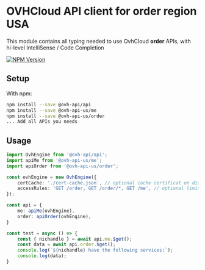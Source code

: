# OVHCloud API client for **order** region USA

This module contains all typing needed to use OvhCloud **order** APIs, with hi-level IntelliSense / Code Completion

[![NPM Version](https://img.shields.io/npm/v/@ovh-api-us/order.svg?style=flat)](https://www.npmjs.org/package/@ovh-api-us/order)

## Setup

With npm:

```bash
npm install --save @ovh-api/api
npm install --save @ovh-api-us/me
npm install --save @ovh-api-us/order
... Add all APIs you needs
```

## Usage

```typescript
import OvhEngine from '@ovh-api/api';
import apiMe from '@ovh-api-us/me';
import apiOrder from '@ovh-api-us/order';

const ovhEngine = new OvhEngine({ 
    certCache: './cert-cache.json', // optional cache certificat on disk.
    accessRules: 'GET /order, GET /order/*, GET /me', // optional limit the requested privileges.
});

const api = {
    me: apiMe(ovhEngine),
    order: apiOrder(ovhEngine),
}

const test = async () => {
    const { nichandle } = await api.me.$get();
    const data = await api.order.$get();
    console.log(`${nichandle} have the following services:`);
    console.log(data);
}
```

